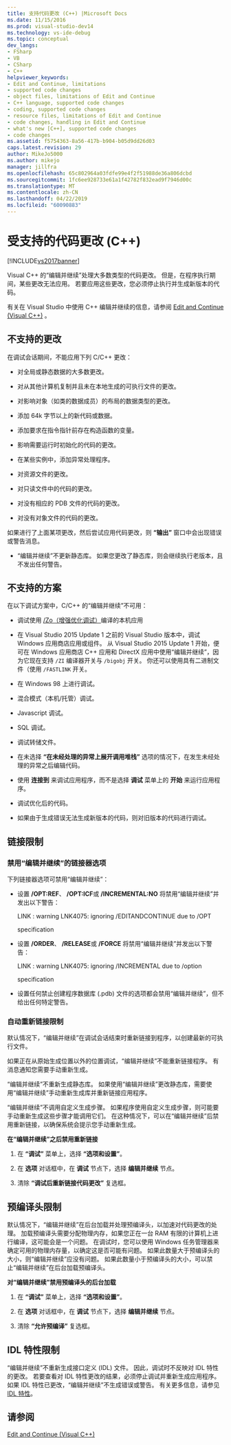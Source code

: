 ```yaml
---
title: 支持代码更改 (C++) |Microsoft Docs
ms.date: 11/15/2016
ms.prod: visual-studio-dev14
ms.technology: vs-ide-debug
ms.topic: conceptual
dev_langs:
- FSharp
- VB
- CSharp
- C++
helpviewer_keywords:
- Edit and Continue, limitations
- supported code changes
- object files, limitations of Edit and Continue
- C++ language, supported code changes
- coding, supported code changes
- resource files, limitations of Edit and Continue
- code changes, handling in Edit and Continue
- what's new [C++], supported code changes
- code changes
ms.assetid: f5754363-8a56-417b-b904-b05d9dd26d03
caps.latest.revision: 29
author: MikeJo5000
ms.author: mikejo
manager: jillfra
ms.openlocfilehash: 65c802964a03fdfe99e4f2f51988de36a806dcbd
ms.sourcegitcommit: 1fc6ee928733e61a1f42782f832ead9f7946d00c
ms.translationtype: MT
ms.contentlocale: zh-CN
ms.lasthandoff: 04/22/2019
ms.locfileid: "60090883"
---
```

# <a name="supported-code-changes-c"></a>受支持的代码更改 (C++)
[!INCLUDE[vs2017banner](../includes/vs2017banner.md)]

Visual C++ 的“编辑并继续”处理大多数类型的代码更改。 但是，在程序执行期间，某些更改无法应用。 若要应用这些更改，您必须停止执行并生成新版本的代码。  
  
 有关在 Visual Studio 中使用 C++ 编辑并继续的信息，请参阅 [Edit and Continue (Visual C++)](../debugger/edit-and-continue-visual-cpp.md) 。  
  
## <a name="BKMK_Unsupported_changes"></a> 不支持的更改  

在调试会话期间，不能应用下列 C/C++ 更改：  
  
- 对全局或静态数据的大多数更改。  
  
- 对从其他计算机复制并且未在本地生成的可执行文件的更改。  
  
- 对影响对象（如类的数据成员）的布局的数据类型的更改。  
  
- 添加 64k 字节以上的新代码或数据。  
  
- 添加要求在指令指针前存在构造函数的变量。  
  
- 影响需要运行时初始化的代码的更改。  
  
- 在某些实例中，添加异常处理程序。  
  
- 对资源文件的更改。  
  
- 对只读文件中的代码的更改。  
  
- 对没有相应的 PDB 文件的代码的更改。  
  
- 对没有对象文件的代码的更改。  
  
如果进行了上面某项更改，然后尝试应用代码更改，则 **“输出”** 窗口中会出现错误或警告消息。  
  
- “编辑并继续”不更新静态库。 如果您更改了静态库，则会继续执行老版本，且不发出任何警告。  
  
## <a name="BKMK_Unsupported_scenarios"></a> 不支持的方案  
 在以下调试方案中，C/C++ 的“编辑并继续”不可用：  
  
- 调试使用 [/Zo（增强优化调试）](http://msdn.microsoft.com/library/eea8d89a-7fe0-4fe1-86b2-7689bbebbd7f)编译的本机应用  
  
- 在 Visual Studio 2015 Update 1 之前的 Visual Studio 版本中，调试 Windows 应用商店应用或组件。 从 Visual Studio 2015 Update 1 开始，便可在 Windows 应用商店 C++ 应用和 DirectX 应用中使用“编辑并继续”，因为它现在支持 `/ZI` 编译器开关与  `/bigobj` 开关。 你还可以使用具有二进制文件（使用 `/FASTLINK` 开关。  
  
- 在 Windows 98 上进行调试。  
  
- 混合模式（本机/托管）调试。  
  
- Javascript 调试。  
  
- SQL 调试。  
  
- 调试转储文件。  
  
- 在未选择 **“在未经处理的异常上展开调用堆栈”** 选项的情况下，在发生未经处理的异常之后编辑代码。  
  
- 使用 **连接到** 来调试应用程序，而不是选择 **调试** 菜单上的 **开始** 来运行应用程序。  
  
- 调试优化后的代码。  
  
- 如果由于生成错误无法生成新版本的代码，则对旧版本的代码进行调试。  
  
## <a name="BKMK_Linking_limitations"></a> 链接限制  
  
### <a name="BKMK_Linker_options_that_disable_Edit_and_Continue"></a> 禁用“编辑并继续”的链接器选项  
 下列链接器选项可禁用“编辑并继续”：  
  
- 设置 **/OPT:REF**、 **/OPT:ICF**或 **/INCREMENTAL:NO** 将禁用“编辑并继续”并发出以下警告：  
  
     LINK : warning LNK4075: ignoring /EDITANDCONTINUE due to /OPT  
  
     specification  
  
- 设置 **/ORDER**、 **/RELEASE**或 **/FORCE** 将禁用“编辑并继续”并发出以下警告：  
  
     LINK : warning LNK4075: ignoring /INCREMENTAL due to /option  
  
     specification  
  
- 设置任何禁止创建程序数据库 (.pdb) 文件的选项都会禁用“编辑并继续”，但不给出任何特定警告。  
  
### <a name="BKMK_Auto_relinking_limitations"></a> 自动重新链接限制  
 默认情况下，“编辑并继续”在调试会话结束时重新链接到程序，以创建最新的可执行文件。  
  
 如果正在从原始生成位置以外的位置调试，“编辑并继续”不能重新链接程序。 有消息通知您需要手动重新生成。  
  
 “编辑并继续”不重新生成静态库。 如果使用“编辑并继续”更改静态库，需要使用“编辑并继续”手动重新生成库并重新链接应用程序。  
  
 “编辑并继续”不调用自定义生成步骤。 如果程序使用自定义生成步骤，则可能要手动重新生成这些步骤才能调用它们。 在这种情况下，可以在“编辑并继续”后禁用重新链接，以确保系统会提示您手动重新生成。  
  
 **在“编辑并继续”之后禁用重新链接**  
  
1. 在 **“调试”** 菜单上，选择 **“选项和设置”**。  
  
2. 在 **选项** 对话框中，在 **调试** 节点下，选择 **编辑并继续** 节点。  
  
3. 清除 **“调试后重新链接代码更改”** 复选框。  
  
## <a name="BKMK_Precompiled_Header_Limitations"></a> 预编译头限制  
 默认情况下，“编辑并继续”在后台加载并处理预编译头，以加速对代码更改的处理。 加载预编译头需要分配物理内存，如果您正在一台 RAM 有限的计算机上进行编译，这可能会是一个问题。 在调试时，您可以使用 Windows 任务管理器来确定可用的物理内存量，以确定这是否可能有问题。 如果此数量大于预编译头的大小，则“编辑并继续”应没有问题。 如果此数量小于预编译头的大小，可以禁止“编辑并继续”在后台加载预编译头。  
  
 **对“编辑并继续”禁用预编译头的后台加载**  
  
1. 在 **“调试”** 菜单上，选择 **“选项和设置”**。  
  
2. 在 **选项** 对话框中，在 **调试** 节点下，选择 **编辑并继续** 节点。  
  
3. 清除 **“允许预编译”** 复选框。  
  
## <a name="BKMK_IDL_Attribute_Limitations"></a> IDL 特性限制  
 “编辑并继续”不重新生成接口定义 (IDL) 文件。 因此，调试时不反映对 IDL 特性的更改。 若要查看对 IDL 特性更改的结果，必须停止调试并重新生成应用程序。 如果 IDL 特性已更改，“编辑并继续”不生成错误或警告。 有关更多信息，请参见 [IDL 特性](http://msdn.microsoft.com/library/04c596f4-c97b-4952-8053-316678b1d0b6)。  
  
## <a name="see-also"></a>请参阅  
 [Edit and Continue (Visual C++)](../debugger/edit-and-continue-visual-cpp.md)
